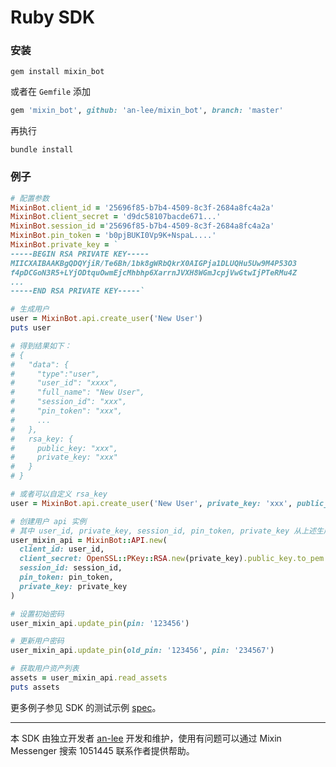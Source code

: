 # Ruby SDK

### 安装

```shell
gem install mixin_bot
```

或者在 `Gemfile` 添加

```ruby
gem 'mixin_bot', github: 'an-lee/mixin_bot', branch: 'master'
```

再执行

```shell
bundle install
```

### 例子

```ruby
# 配置参数
MixinBot.client_id = '25696f85-b7b4-4509-8c3f-2684a8fc4a2a'
MixinBot.client_secret = 'd9dc58107bacde671...'
MixinBot.session_id ='25696f85-b7b4-4509-8c3f-2684a8fc4a2a'
MixinBot.pin_token = 'b0pjBUKI0Vp9K+NspaL....'
MixinBot.private_key = `
-----BEGIN RSA PRIVATE KEY-----
MIICXAIBAAKBgQDQYjiR/Te6Bh/1bk8gWRbQkrX0AIGPja1DLUQHu5Uw9M4P53O3
f4pDCGoN3R5+LYjODtquOwmEjcMhbhp6XarrnJVXH8WGmJcpjVwGtwIjPTeRMu4Z
...
-----END RSA PRIVATE KEY-----`

# 生成用户
user = MixinBot.api.create_user('New User')
puts user

# 得到结果如下：
# {
#   "data": {
#     "type":"user",
#     "user_id": "xxxx",
#     "full_name": "New User",
#     "session_id": "xxx",
#     "pin_token": "xxx",
#     ...
#   },
#   rsa_key: {
#     public_key: "xxx",
#     private_key: "xxx"
#   }
# }

# 或者可以自定义 rsa_key
user = MixinBot.api.create_user('New User', private_key: 'xxx', public_key: 'xxx')

# 创建用户 api 实例
# 其中 user_id, private_key, session_id, pin_token, private_key 从上述生成用户的返回值中可以得到
user_mixin_api = MixinBot::API.new(
  client_id: user_id,
  client_secret: OpenSSL::PKey::RSA.new(private_key).public_key.to_pem.gsub(/^-----.*PUBLIC KEY-----$/, '').strip,
  session_id: session_id,
  pin_token: pin_token,
  private_key: private_key
)

# 设置初始密码
user_mixin_api.update_pin(pin: '123456')

# 更新用户密码
user_mixin_api.update_pin(old_pin: '123456', pin: '234567')

# 获取用户资产列表
assets = user_mixin_api.read_assets
puts assets
```

更多例子参见 SDK 的测试示例 [spec](https://github.com/an-lee/mixin_bot/blob/master/spec/mixin_bot/api/user_spec.rb)。

---

本 SDK 由独立开发者 [an-lee](https://github.com/an-lee) 开发和维护，使用有问题可以通过 Mixin Messenger 搜索 1051445 联系作者提供帮助。
